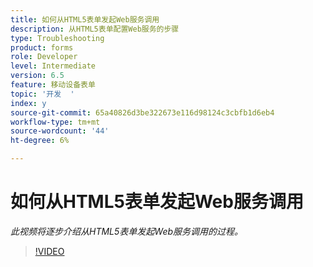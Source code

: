 ```yaml
---
title: 如何从HTML5表单发起Web服务调用
description: 从HTML5表单配置Web服务的步骤
type: Troubleshooting
product: forms
role: Developer
level: Intermediate
version: 6.5
feature: 移动设备表单
topic: '开发  '
index: y
source-git-commit: 65a40826d3be322673e116d98124c3cbfb1d6eb4
workflow-type: tm+mt
source-wordcount: '44'
ht-degree: 6%

---
```


# 如何从HTML5表单发起Web服务调用

*此视频将逐步介绍从HTML5表单发起Web服务调用的过程。*

>[!VIDEO](https://video.tv.adobe.com/v/335505?quality=9&learn=on)
